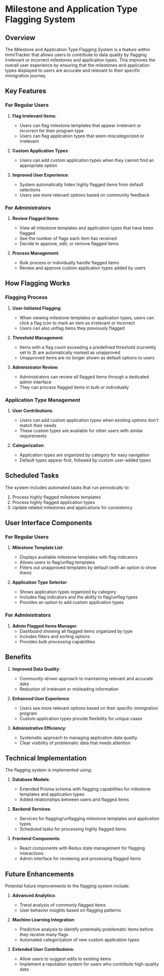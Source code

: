# Milestone and Application Type Flagging System

## Overview

The Milestone and Application Type Flagging System is a feature within ImmiTracker that allows users to contribute to data quality by flagging irrelevant or incorrect milestones and application types. This improves the overall user experience by ensuring that the milestones and application types displayed to users are accurate and relevant to their specific immigration journey.

## Key Features

### For Regular Users

1. **Flag Irrelevant Items**:
   - Users can flag milestone templates that appear irrelevant or incorrect for their program type
   - Users can flag application types that seem miscategorized or irrelevant

2. **Custom Application Types**:
   - Users can add custom application types when they cannot find an appropriate option

3. **Improved User Experience**:
   - System automatically hides highly flagged items from default selections
   - Users see more relevant options based on community feedback

### For Administrators

1. **Review Flagged Items**:
   - View all milestone templates and application types that have been flagged
   - See the number of flags each item has received
   - Decide to approve, edit, or remove flagged items

2. **Process Management**:
   - Bulk process or individually handle flagged items
   - Review and approve custom application types added by users

## How Flagging Works

### Flagging Process

1. **User-Initiated Flagging**:
   - When viewing milestone templates or application types, users can click a flag icon to mark an item as irrelevant or incorrect
   - Users can also unflag items they previously flagged

2. **Threshold Management**:
   - Items with a flag count exceeding a predefined threshold (currently set to 3) are automatically marked as unapproved
   - Unapproved items are no longer shown as default options to users

3. **Administrator Review**:
   - Administrators can review all flagged items through a dedicated admin interface
   - They can process flagged items in bulk or individually

### Application Type Management

1. **User Contributions**:
   - Users can add custom application types when existing options don't match their needs
   - These custom types are available for other users with similar requirements

2. **Categorization**:
   - Application types are organized by category for easy navigation
   - Default types appear first, followed by custom user-added types

## Scheduled Tasks

The system includes automated tasks that run periodically to:

1. Process highly flagged milestone templates
2. Process highly flagged application types
3. Update related milestones and applications for consistency

## User Interface Components

### For Regular Users

1. **Milestone Template List**:
   - Displays available milestone templates with flag indicators
   - Allows users to flag/unflag templates
   - Filters out unapproved templates by default (with an option to show them)

2. **Application Type Selector**:
   - Shows application types organized by category
   - Includes flag indicators and the ability to flag/unflag types
   - Provides an option to add custom application types

### For Administrators

1. **Admin Flagged Items Manager**:
   - Dashboard showing all flagged items organized by type
   - Includes filters and sorting options
   - Provides bulk processing capabilities

## Benefits

1. **Improved Data Quality**:
   - Community-driven approach to maintaining relevant and accurate data
   - Reduction of irrelevant or misleading information

2. **Enhanced User Experience**:
   - Users see more relevant options based on their specific immigration program
   - Custom application types provide flexibility for unique cases

3. **Administrative Efficiency**:
   - Systematic approach to managing application data quality
   - Clear visibility of problematic data that needs attention

## Technical Implementation

The flagging system is implemented using:

1. **Database Models**:
   - Extended Prisma schema with flagging capabilities for milestone templates and application types
   - Added relationships between users and flagged items

2. **Backend Services**:
   - Services for flagging/unflagging milestone templates and application types
   - Scheduled tasks for processing highly flagged items

3. **Frontend Components**:
   - React components with Redux state management for flagging interactions
   - Admin interface for reviewing and processing flagged items

## Future Enhancements

Potential future improvements to the flagging system include:

1. **Advanced Analytics**:
   - Trend analysis of commonly flagged items
   - User behavior insights based on flagging patterns

2. **Machine Learning Integration**:
   - Predictive analysis to identify potentially problematic items before they receive many flags
   - Automated categorization of new custom application types

3. **Extended User Contributions**:
   - Allow users to suggest edits to existing items
   - Implement a reputation system for users who contribute high-quality data 